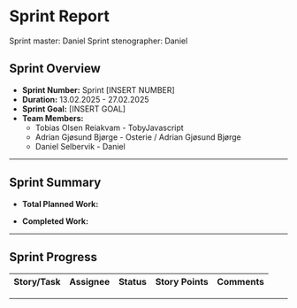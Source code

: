 # **Sprint Report**

Sprint master: Daniel
Sprint stenographer: Daniel

## **Sprint Overview**
- **Sprint Number:** Sprint [INSERT NUMBER]
- **Duration:** 13.02.2025 - 27.02.2025
- **Sprint Goal:** [INSERT GOAL]
- **Team Members:**
  - Tobias Olsen Reiakvam - TobyJavascript
  - Adrian Gjøsund Bjørge - Osterie / Adrian Gjøsund Bjørge
  - Daniel Selbervik - Daniel

---

## **Sprint Summary**
- **Total Planned Work:**

- **Completed Work:**

---

## **Sprint Progress**
| Story/Task                                | Assignee              | Status       | Story Points | Comments     |
|-------------------------------------------|-----------------------|--------------|--------------|--------------|

---